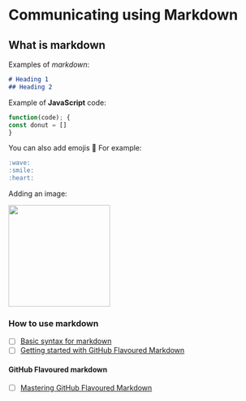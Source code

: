 # Communicating using Markdown

## What is markdown

Examples of _markdown_:
```markdown
# Heading 1
## Heading 2
```

Example of **JavaScript** code:

```JavaScript
function(code); {
const donut = []
}
```
You can also add emojis 🥳
For example:
```markdown
:wave:
:smile:
:heart:
```

Adding an image:

<img src="https://octodex.github.com/images/Fintechtocat.png" width="200">

### How to use markdown

- [ ] [Basic syntax for markdown](https://www.markdownguide.org/basic-syntax)
- [ ] [Getting started with GitHub Flavoured Markdown](https://docs.github.com/en/get-started/writing-on-github/getting-started-with-writing-and-formatting-on-github)

#### GitHub Flavoured markdown

- [ ] [Mastering GitHub Flavoured Markdown](https://docs.github.com/en/get-started/writing-on-github/getting-started-with-writing-and-formatting-on-github/basic-writing-and-formatting-syntax)
